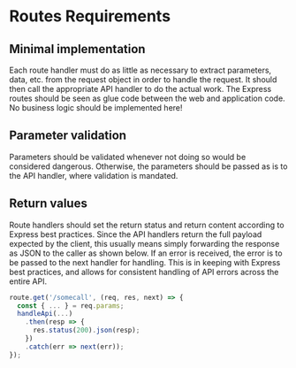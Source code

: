 # Routes Requirements

## Minimal implementation

Each route handler must do as little as necessary to extract parameters, data, etc. from the request object in order to handle the request. It should then call the appropriate API handler to do the actual work. The Express routes should be seen as glue code between the web and application code. No business logic should be implemented here!

## Parameter validation

Parameters should be validated whenever not doing so would be considered dangerous. Otherwise, the parameters should be passed as is to the API handler, where validation is mandated.

## Return values

Route handlers should set the return status and return content according to Express best practices. Since the API handlers return the full payload expected by the client, this usually means simply forwarding the response as JSON to the caller as shown below. If an error is received, the error is to be passed to the next handler for handling. This is in keeping with Express best practices, and allows for consistent handling of API errors across the entire API.

```javascript
route.get('/somecall', (req, res, next) => {
  const { ... } = req.params;
  handleApi(...)
    .then(resp => {
      res.status(200).json(resp);
    })
    .catch(err => next(err));
});
```
